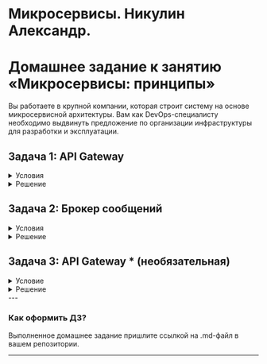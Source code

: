 # Микросервисы. Никулин Александр. 
# Домашнее задание к занятию «Микросервисы: принципы»

Вы работаете в крупной компании, которая строит систему на основе микросервисной архитектуры.
Вам как DevOps-специалисту необходимо выдвинуть предложение по организации инфраструктуры для разработки и эксплуатации.

## Задача 1: API Gateway 
<details>
  <summary>Условия</summary>

  Предложите решение для обеспечения реализации API Gateway. Составьте сравнительную таблицу возможностей различных программных решений. На основе таблицы сделайте выбор решения.

  Решение должно соответствовать следующим требованиям:
  - маршрутизация запросов к нужному сервису на основе конфигурации,
  - возможность проверки аутентификационной информации в запросах,
  - обеспечение терминации HTTPS.

  Обоснуйте свой выбор.
</details>

<details>
  <summary>Решение</summary>

  В целом, на рынке такие решения называюся **API managment**. 
  Вот небольшой список таких решений. 

  | **Решение** | Маршрутизация запросов | Проверка аутентификации | Обеспечение терминации HTTPS |
  |---|---|---|---|
  | APIGee | ✔ | ✔ | ✔  |
  | Azure Gateway | ✔ | ✔ | ✔ | 
  | Apache APISIX | ✔ | ✔ | ✔ | 
  | Tibco Cloud API Management | ✔ | ✔ | ✔ | 
  | Axway | ✔ | ✔ | ✔ | 
  | Tyk | ✔ | ✔ | ✔ | 
  | NGINX | ✔ | ✔ | ✔ | 
  | NGINX Plus | ✔ | ✔ | ✔ | 
  | Gravitee | ✔ | ✔ | ✔ | 
  | AWS API Gateway | ✔ | ✔ | ✔ | 
  | Ambassador | ✔ | ✔ | ✔ |

  Ну и если говорить о выборе, то так как нет требований к стоимости продукта, а требования выше, это всего лишь маршрутизация, то я бы остановился исключительно на NGINX.
  *Из плюсов:*
  - Бесплатный;
  - Open Source;
  - Легковестный, быстрый, производительный;
  - Вышепоставленные задачи выполняет;
  - Так же легко интегрируется в системы логирования;

  *Из минусов:*
  - Нет веб интерфейса;
  - Работать с данной системой должен специалист понимающий спицифику сервисов;
  - Если говорить про монтезацию доступов к разному функционалу, то на мой взгляд, nginx не про это. 
</details>

## Задача 2: Брокер сообщений

<details>
  <summary>Условия</summary>

  Составьте таблицу возможностей различных брокеров сообщений. На основе таблицы сделайте обоснованный выбор решения.

  Решение должно соответствовать следующим требованиям:
  - поддержка кластеризации для обеспечения надёжности,
  - хранение сообщений на диске в процессе доставки,
  - высокая скорость работы,
  - поддержка различных форматов сообщений,
  - разделение прав доступа к различным потокам сообщений,
  - простота эксплуатации.

  Обоснуйте свой выбор.

</details>

<details>
  <summary>Решение</summary>

  Небольшая выборка систем помогающих организовать шинну данных:

  | **Брокер сообщений** | Кластеризация | Хранение сообщений | Скорость работы | Поддержка форматов сообщений | Разделение прав доступа | Простота эксплуатации |
  |---|---|---|---|---|---|---|
  | Apache Kafka | Да | Да | Высокая | JSON, Avro, Protobuf, Binary | Да | Средняя |
  | RabbitMQ | Да | Да | Средняя | JSON, XML, AMQP, MQTT | Да | Высокая |
  | ActiveMQ | Да | Да | Средняя | JSON, XML, SOAP, STOMP | Да | Средняя |
  | Redis | Да | Нет | Высокая | JSON, Strings, Lists, Sets, Hashes | Нет | Высокая |
  | Beanstalk | Нет | Нет | Средняя | JSON, Strings | Нет | Средняя |

  > Если говорить про выбор, то тут надо смотерть как устроена текущая архитектура сервисов.\
  > В целом как такого предпочтения нет.. Но если бегло оценить то что можно было бы использовать, то выбор пал бы на системы на слуху. К приеру кафка или rabbit. \
  > И если речь пойдет к примеру о больших данных и большого потока обработки сообщений, то выбор падет на кафку. \
  > Если речь пойдет, о более простом использование шины данных, и более простом управление (через браузер и из коробки всё), то выбор падет на кролика.\
  > Так же стоит учитывать тот фактор, что rabbit реализует с самого начала протокол AMQP в отличие от кафки. У кафки свой протокол. И если требований к этому нет, то выбор падет на кафку. 


</details>

## Задача 3: API Gateway * (необязательная)

<details>
  <summary>Условие</summary>

  ### Есть три сервиса:

  **minio**
  - хранит загруженные файлы в бакете images,
  - S3 протокол,

  **uploader**
  - принимает файл, если картинка сжимает и загружает его в minio,
  - POST /v1/upload,

  **security**
  - регистрация пользователя POST /v1/user,
  - получение информации о пользователе GET /v1/user,
  - логин пользователя POST /v1/token,
  - проверка токена GET /v1/token/validation.

  ### Необходимо воспользоваться любым балансировщиком и сделать API Gateway:

  **POST /v1/register**
  1. Анонимный доступ.
  2. Запрос направляется в сервис security POST /v1/user.

  **POST /v1/token**
  1. Анонимный доступ.
  2. Запрос направляется в сервис security POST /v1/token.

  **GET /v1/user**
  1. Проверка токена. Токен ожидается в заголовке Authorization. Токен проверяется через вызов сервиса security GET /v1/token/validation/.
  2. Запрос направляется в сервис security GET /v1/user.

  **POST /v1/upload**
  1. Проверка токена. Токен ожидается в заголовке Authorization. Токен проверяется через вызов сервиса security GET /v1/token/validation/.
  2. Запрос направляется в сервис uploader POST /v1/upload.

  **GET /v1/user/{image}**
  1. Проверка токена. Токен ожидается в заголовке Authorization. Токен проверяется через вызов сервиса security GET /v1/token/validation/.
  2. Запрос направляется в сервис minio GET /images/{image}.

  ### Ожидаемый результат

  Результатом выполнения задачи должен быть docker compose файл, запустив который можно локально выполнить следующие команды с успешным результатом.
  Предполагается, что для реализации API Gateway будет написан конфиг для NGinx или другого балансировщика нагрузки, который будет запущен как сервис через docker-compose и будет обеспечивать балансировку и проверку аутентификации входящих запросов.
  Авторизация
  curl -X POST -H 'Content-Type: application/json' -d '{"login":"bob", "password":"qwe123"}' http://localhost/token

  **Загрузка файла**

  curl -X POST -H 'Authorization: Bearer eyJ0eXAiOiJKV1QiLCJhbGciOiJIUzI1NiJ9.eyJzdWIiOiJib2IifQ.hiMVLmssoTsy1MqbmIoviDeFPvo-nCd92d4UFiN2O2I' -H 'Content-Type: octet/stream' --data-binary @yourfilename.jpg http://localhost/upload

  **Получение файла**
  curl -X GET http://localhost/images/4e6df220-295e-4231-82bc-45e4b1484430.jpg

  ---

  #### [Дополнительные материалы: как запускать, как тестировать, как проверить](https://github.com/netology-code/devkub-homeworks/tree/main/11-microservices-02-principles)
  
</details>

<details>
  <summary>Решение</summary>
</details>
---

### Как оформить ДЗ?

Выполненное домашнее задание пришлите ссылкой на .md-файл в вашем репозитории.

---
